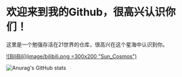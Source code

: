 # 欢迎来到我的Github，很高兴认识你们！
这里是一个勉强存活在21世界的仓库，很高兴在这个星海中认识到你。

[![BiliBili](image/bilibili.png =300x200 "Sun_Cosmos")](https://space.bilibili.com/396557587)


![Anurag's GitHub stats](https://github-readme-stats.vercel.app/api?username=SunCosmos&theme=rose&show_icons=true)
